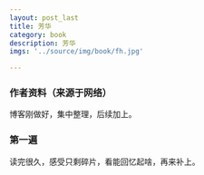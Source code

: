 ```yaml
---
layout: post_last
title: 芳华
category: book
description: 芳华
imgs: '../source/img/book/fh.jpg'

---
```

### 作者资料（来源于网络）

博客刚做好，集中整理，后续加上。

### 第一遍

读完很久，感受只剩碎片，看能回忆起啥，再来补上。
 